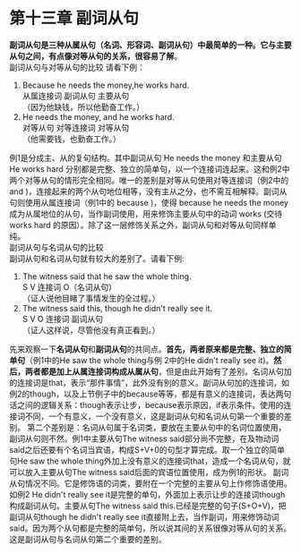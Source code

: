 # 第十三章 副词从句

<b>副词从句是三种从属从句（名词、形容词、副词从句）中最简单的一种。它与主要从句之间，有点像对等从句的关系，很容易了解</b>。  
副词从句与对等从句的比较
请看下例：  
1. Because he needs the money,he works hard.  
从属连接词 副词从句 主要从句    
（因为他缺钱，所以他勤奋工作。）   
2. He needs the money, and he works hard.  
对等从句 对等连接词 对等从句  
（他需要钱，也勤奋工作。）  

例1是分成主、从的复句结构。其中副词从句 He needs the money 和主要从句 He works hard 分别都是完整、独立的简单句，以一个连接词连起来。这和例2中两个对等从句的情形完全相同。唯一的差别是对等从句使用对等连接词（例2中的 and )，连接起来的两个从句地位相等，没有主从之分，也不需互相解释。副词从句则使用从属连接词（例1中的 because )，使得 because he needs the money 成为从属地位的从句，当作副词使用，用来修饰主要从句中的动词 works (交待 works hard 的原因）。除了这一层修饰关系之外，副词从句和对等从句同样单纯。  
副词从句与名词从句的比较  
副词从句和名词从句就有较大的差别了。请看下例:  

1. The witness said that he saw the whole thing.  
S V 连接词 O（名词从句）  
（证人说他目睹了事情发生的全过程。）  
2. The witness said this, though he didn't really see it.  
S V O 连接词 副词从句  
（证人这样说，尽管他没有真正看到。）  

先来观察一下**名词从句**和**副词从句**的共同点。<b>首先，两者原来都是完整、独立的简单句</b>（例1中的He saw the whole thing与例 2中的He didn't really see it)。<b>然后，两者都是加上从属连接词构成从属从句</b>，但是由此开始有了差别。名词从句加的连接词是that，表示“那件事情”，此外没有别的意义。副词从句加的连接词，如例2的though，以及上节例子中的because等等，都是有意义的连接词，表达两句话之间的逻辑关系：though表示让步，because表示原因，if表示条件。使用的连接词不同，一个有意义，一个没有意义，这是副词从句和名词从句第一个重要的差别。
第二个差别是：名词从句属于名词类，要放在主要从句中的名词位置使用，副词从句则不然。例1中主要从句The witness said部分尚不完整，在及物动词said之后还要有个名词当宾语，构成S+V+0的句型才算完成。取一个独立的简单句He saw the whole thing外加上没有意义的连接词that，造成一个名词从句，就可以放入主要从句The witness said后面的宾语位置使用，成为例1的形状。
副词从句情况不同。它是修饰语的词类，要附在一个完整的主要从句上作修饰语使用。如例2 He didn't really see it是完整的单句，外面加上表示让步的连接词though构成副词从句。主要从句The witness said this.已经是完整的句子(S+O+V)，把副词从句though he didn't really see it直接附上去，当作副词，用来修饰动词said。因为两个从句都是完整的简单句，所以说其间的关系很像对等从句的关系。这是副词从句与名词从句第二个重要的差别。